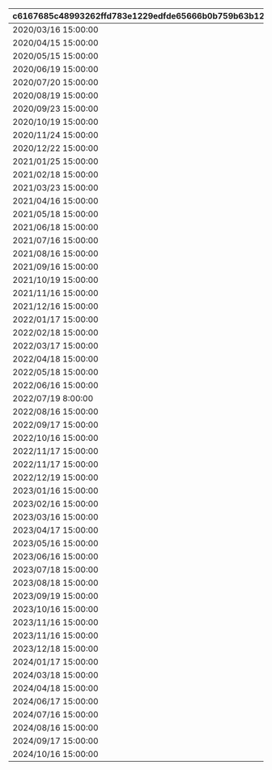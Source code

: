 |c6167685c48993262ffd783e1229edfde65666b0b759b63b1250a63b36627ea6|165e603f3ab73479a9aa865bb4396098591e2661d95d09ae160af00ed985b847|b74c5f95038ee07efef019eec7052c446ecad33281c538c0471f672fa2a5900c|e184bce44a26ce502e586d847deef147e067e5c0d14bec75134d11fcb57c5077|9c8345f9b6e9b617b75913ed3e4a40d7fa48984754371b7ce0aef0684a449dfc|fbe5de8cd9235481014c4a25cb4732f39b0e4b27ed59f8daf3e5b7bc808f6fb1|93cab07ff7a91c3ab35717737a62fbd68a9d0eebcef4aa94c21dc249c56fd4b6|0ecd3097122760e691c76f29f96c26034891fc203d13dfb2c91308010a936397|917ec11c78770c74d598e894a340fc426744e59d14c8304d82f0ed6a5087eff8|428c10884bcc60a54c512054f2db59b35f83dff1e72559c08604c0d5771e520d|22bf5fdfcfda145d7bba90908df67a82ead1fc7162907ef60c81b79273c6f031|0d2719087ee97132d9847ee9b3785edb5bb4afdee98a824365416ef92a7bf2c7|fcf9ef3648193cbe865818c1a9d9b1bfbce3c378ada6fb917db4953522279e6d|
| --- | --- | --- | --- | --- | --- | --- | --- | --- | --- | --- | --- | --- |
|2020/03/16 15:00:00|0|1|20001|0|10001|0|2030/04/19 15:00:00|0|0|-6|2018/03/31 15:00:00|5032|
|2020/04/15 15:00:00|0|1|20002|0|10002|0|2030/04/19 15:00:00|0|0|-3|2018/04/30 15:00:00|8135|
|2020/05/15 15:00:00|0|1|20003|0|10003|0|2030/04/19 15:00:00|0|0|-8|2018/05/25 16:00:00|201|
|2020/06/19 15:00:00|0|1,2|20004|0|10004|0|2030/04/19 15:00:00|0|0|-5|2018/06/30 12:00:00|3394|
|2020/07/20 15:00:00|0|1,4|20005|0|10005|0|2030/04/19 15:00:00|0|0|-3|2018/07/31 12:00:00|3060|
|2020/08/19 15:00:00|0|1|20006|0|10006|0|2030/04/19 15:00:00|0|0|-5|2018/08/31 12:00:00|1412|
|2020/09/23 15:00:00|0|1,5|20007|0|10007|0|2030/04/19 15:00:00|0|0|-2|2018/09/30 12:00:00|3481|
|2020/10/19 15:00:00|0|1|20008|0|10008|0|2030/04/19 15:00:00|0|0|-3|2018/10/31 12:00:00|3490|
|2020/11/24 15:00:00|0|1,6|20009|0|10009|0|2030/04/19 15:00:00|0|0|0|2018/11/30 12:00:00|5402|
|2020/12/22 15:00:00|0|1,7|20010|0|10010|0|2030/04/19 15:00:00|0|0|-5|2018/12/31 12:00:00|2192|
|2021/01/25 15:00:00|0|1,8|20011|0|10011|0|2030/04/19 15:00:00|0|0|0|2019/01/31 12:00:00|5034|
|2021/02/18 15:00:00|0|1|20012|0|10012|0|2030/04/19 15:00:00|0|0|-5|2019/02/22 15:00:00|402|
|2021/03/23 15:00:00|0|1,9|20013|0|10013|0|2030/04/19 15:00:00|0|0|-5|2019/03/31 15:00:00|22|
|2021/04/16 15:00:00|0|1|20014|0|10015|0|2030/04/19 15:00:00|0|0|-8|2019/04/30 12:00:00|2174|
|2021/05/18 15:00:00|0|1,10|20015|0|10019|0|2030/04/19 15:00:00|0|0|3|2019/06/30 15:00:00|2222|
|2021/06/18 15:00:00|0|1,11|20016|0|10021|0|2030/04/19 15:00:00|0|0|0|2019/07/31 12:00:00|6040|
|2021/07/16 15:00:00|0|1|20017|0|10023|0|2030/04/19 15:00:00|0|0|-4|2019/08/31 12:00:00|6481|
|2021/08/16 15:00:00|0|1,12|20018|0|10025|0|2030/04/19 15:00:00|0|0|0|2019/09/30 12:00:00|8134|
|2021/09/16 15:00:00|0|1|20019|0|10027|0|2030/04/19 15:00:00|0|0|-2|2019/10/31 12:00:00|3480|
|2021/10/19 15:00:00|0|1,13|20020|0|10029|0|2030/04/19 15:00:00|0|0|-5|2019/11/30 12:00:00|5283|
|2021/11/16 15:00:00|0|1,14|20021|0|10031|0|2030/04/19 15:00:00|0|0|-4|2019/12/31 12:00:00|1311|
|2021/12/16 15:00:00|0|1,15|20022|0|10033|0|2030/04/19 15:00:00|0|0|-7|2020/01/31 12:00:00|6055|
|2022/01/17 15:00:00|0|1|20023|0|10038|0|2030/04/19 15:00:00|0|0|-5|2020/03/31 12:00:00|2022|
|2022/02/18 15:00:00|0|1|20024|0|10040|0|2030/04/19 15:00:00|0|0|-10|2020/04/24 15:00:00|6011|
|2022/03/17 15:00:00|0|1,16|20025|0|10042|0|2030/04/19 15:00:00|0|0|-5|2020/05/25 15:00:00|5221|
|2022/04/18 15:00:00|0|1,17|20026|0|10044|0|2030/04/19 15:00:00|0|0|10|2020/06/30 12:00:00|3040|
|2022/05/18 15:00:00|0|1,18|20027|0|10046|0|2030/04/19 15:00:00|0|0|10|2020/07/31 12:00:00|6120|
|2022/06/16 15:00:00|0|1|20028|0|10048|0|2030/04/19 15:00:00|0|0|-5|2020/08/31 12:00:00|5033|
|2022/07/19 8:00:00|0|1,19|20029|0|10050|0|2030/04/19 15:00:00|0|0|0|2020/09/30 12:00:00|5151|
|2022/08/16 15:00:00|0|1|20030|0|10052|0|2030/04/19 15:00:00|0|0|-8|2020/10/31 12:00:00|6056|
|2022/09/17 15:00:00|0|1,20|20031|0|10054|0|2030/04/19 15:00:00|0|0|0|2020/11/30 12:00:00|3351|
|2022/10/16 15:00:00|0|1,21|20032|0|10056|0|2030/04/19 15:00:00|0|0|0|2020/12/31 12:00:00|2191|
|2022/11/17 15:00:00|0|1,22|20033|0|10058|0|2030/04/19 15:00:00|0|0|0|2021/01/31 12:00:00|1122|
|2022/11/17 15:00:00|20033|1,22|20034|0|10059|0|2030/04/19 15:00:00|0|0|0|2021/02/10 12:00:00|1123|
|2022/12/19 15:00:00|0|1,23|20035|0|10061|0|2030/04/19 15:00:00|0|0|12|2021/02/28 12:00:00|2194|
|2023/01/16 15:00:00|0|1|20036|0|10064|0|2030/04/19 15:00:00|0|0|0|2021/02/28 12:00:00|5010|
|2023/02/16 15:00:00|0|1|20037|0|10066|0|2030/04/19 15:00:00|0|0|0|2021/04/30 12:00:00|144|
|2023/03/16 15:00:00|0|1,24|20038|0|10068|0|2030/04/19 15:00:00|0|0|0|2021/05/31 12:00:00|121|
|2023/04/17 15:00:00|0|1|20039|0|10070|0|2030/04/19 15:00:00|0|0|0|2021/06/30 12:00:00|394|
|2023/05/16 15:00:00|0|1,25|20040|0|10072|0|2030/04/19 15:00:00|0|0|0|2021/07/31 12:00:00|1082|
|2023/06/16 15:00:00|0|1|20041|0|10074|0|2030/04/19 15:00:00|0|0|0|2021/08/31 12:00:00|181|
|2023/07/18 15:00:00|0|1,26|20042|0|10076|0|2030/04/19 15:00:00|0|0|0|2021/09/30 12:00:00|5084|
|2023/08/18 15:00:00|0|1|20043|0|10078|0|2030/04/19 15:00:00|0|0|0|2021/10/31 12:00:00|6054|
|2023/09/19 15:00:00|0|1,27|20044|0|10080|0|2030/04/19 15:00:00|0|0|0|2021/11/30 12:00:00|6381|
|2023/10/16 15:00:00|0|1,28|20045|0|10082|0|2030/04/19 15:00:00|0|0|0|2021/12/31 12:00:00|2193|
|2023/11/16 15:00:00|0|1|20046|0|10084|0|2030/04/19 15:00:00|0|0|0|2022/01/31 12:00:00|8163|
|2023/11/16 15:00:00|20046|1,29|20047|0|10085|0|2030/04/19 15:00:00|0|0|0|2022/02/07 12:00:00|8164|
|2023/12/18 15:00:00|0|1|20048|0|10088|0|2030/04/19 15:00:00|0|0|0|2022/02/28 12:00:00|2201|
|2024/01/17 15:00:00|0|1|20049|0|10090|0|2030/04/19 15:00:00|0|0|0|2022/03/31 12:00:00|430|
|2024/03/18 15:00:00|0|1|20050|0|10092|0|2030/04/19 15:00:00|0|0|0|2022/04/30 12:00:00|351|
|2024/04/18 15:00:00|0|1,30|20051|0|10094|0|2030/04/19 15:00:00|0|0|0|2022/05/25 15:00:00|392|
|2024/06/17 15:00:00|0|1,31|20052|0|10096|0|2030/04/19 15:00:00|0|0|0|2022/06/30 12:00:00|3402|
|2024/07/16 15:00:00|0|1,32|20053|0|10098|0|2030/04/19 15:00:00|0|0|0|2022/07/31 12:00:00|8132|
|2024/08/16 15:00:00|0|1|20054|0|10100|0|2030/04/19 15:00:00|0|0|0|2022/08/31 12:00:00|6057|
|2024/09/17 15:00:00|0|1,33|20055|0|10102|0|2030/04/19 15:00:00|0|0|0|2022/09/30 12:00:00|5200|
|2024/10/16 15:00:00|0|1,34|20056|0|10104|0|2030/04/19 15:00:00|0|0|0|2022/10/31 12:00:00|3479|